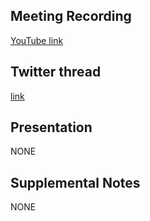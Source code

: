 ## Meeting Recording

[YouTube link](https://youtu.be/1lpMR7VlBa4)

## Twitter thread

[link](https://twitter.com/Orthogonal_Lab/status/1573844982993133570)

## Presentation

NONE

## Supplemental Notes

NONE
